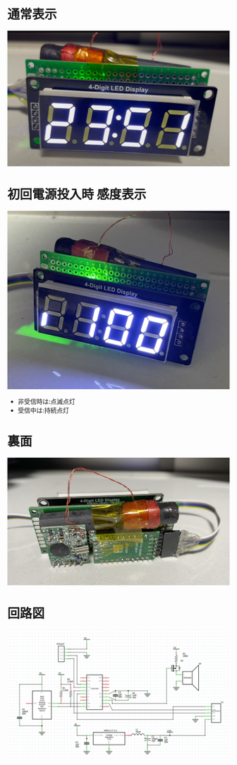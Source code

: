 
# 通常表示
![alt text](image.png)


# 初回電源投入時 感度表示
![alt text](IMG_6464.jpeg)

- 非受信時は:点滅点灯
- 受信中は:持続点灯

# 裏面
![alt text](IMG_6463.jpeg)

# 回路図
![](rtcclock_lgt8f328.png)

